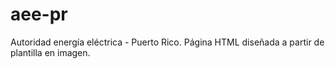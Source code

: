 # aee-pr
Autoridad energía eléctrica - Puerto Rico.
Página HTML diseñada a partir de plantilla en imagen.

